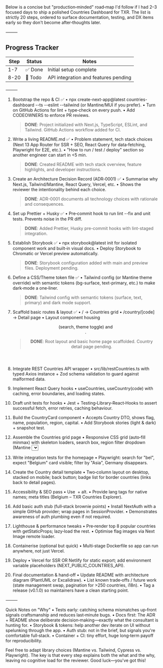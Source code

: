 Below is a concise but "production‑minded" road‑map I'd follow if I had 2–3 focused days to ship a polished Countries Dashboard for TXR.
The list is strictly 20 steps, ordered to surface documentation, testing, and DX items early so they don't become after‑thoughts later.

⸻

## Progress Tracker

| Step | Status | Notes |
|------|--------|-------|
| 1-7  | ✅ Done | Initial setup complete |
| 8-20 | 🚧 Todo | API integration and features pending |

⸻

1. Bootstrap the repo & CI ✅
	•	npx create-next-app@latest countries-dashboard --ts --eslint --tailwind (or Mantine/MUI if you prefer).
	•	Turn on GitHub Actions for lint + type‑check on every push.
	•	Add CODEOWNERS to enforce PR reviews.
	
	> **DONE**: Project initialized with Next.js, TypeScript, ESLint, and Tailwind. GitHub Actions workflow added for CI.

2. Write a living README.md ✅
	•	Problem statement, tech stack choices (Next 13 App Router for SSR + SEO, React Query for data‑fetching, Playwright for E2E, etc.).
	•	"How to run / test / deploy" section so another engineer can start in <5 min.
	
	> **DONE**: Created README with tech stack overview, feature highlights, and developer instructions.

3. Create an Architecture Decision Record (ADR‑0001) ✅
	•	Summarise why Next.js, Tailwind/Mantine, React Query, Vercel, etc.
	•	Shows the reviewer the intentionality behind each choice.
	
	> **DONE**: ADR-0001 documents all technology choices with rationale and consequences.

4. Set up Prettier + Husky ✅
	•	Pre‑commit hook to run lint --fix and unit tests. Prevents noise in the PR diff.
	
	> **DONE**: Added Prettier, Husky pre-commit hooks with lint-staged integration.

5. Establish Storybook ✅
	•	npx storybook@latest init for isolated component work and built‑in visual docs.
	•	Deploy Storybook to Chromatic or Vercel preview automatically.
	
	> **DONE**: Storybook configuration added with main and preview files. Deployment pending.

6. Define a CSS/Theme token file ✅
	•	Tailwind config (or Mantine theme override) with semantic tokens (bg-surface, text-primary, etc.) to make dark‑mode a one‑liner.
	
	> **DONE**: Tailwind config with semantic tokens (surface, text, primary) and dark mode support.

7. Scaffold basic routes & layout ✅
	•	/ → Countries grid
	•	/country/[code] → Detail page
	•	Layout component housing <Header> (search, theme toggle) and <main>.
	
	> **DONE**: Root layout and basic home page scaffolded. Country detail page pending.

8. Integrate REST Countries API wrapper
	•	src/lib/restCountries.ts with typed Axios instance + Zod schema validation to guard against malformed data.

9. Implement React Query hooks
	•	useCountries, useCountry(code) with caching, error boundaries, and loading states.

10. Draft unit tests for hooks
	•	Jest + Testing‑Library‐React‑Hooks to assert successful fetch, error retries, caching behaviour.

11. Build the CountryCard component
	•	Accepts Country DTO, shows flag, name, population, region, capital.
	•	Add Storybook stories (light & dark) + snapshot test.

12. Assemble the Countries grid page
	•	Responsive CSS grid (auto‑fill minmax) with skeleton loaders, search box, region filter dropdown (Mantine <Select>).

13. Write integration tests for the homepage
	•	Playwright: search for "bel", expect "Belgium" card visible; filter by "Asia", Germany disappears.

14. Create the Country detail template
	•	Two‑column layout on desktop, stacked on mobile; back button; badge list for border countries (links back to detail pages).

15. Accessibility & SEO pass
	•	Use <Image> + alt.
	•	Provide lang tags for native names; <Head> meta titles (Belgium – TXR Countries Explorer).

16. Add basic auth stub (full‑stack brownie points)
	•	Install NextAuth with a simple GitHub provider; wrap pages in SessionProvider.
	•	Demonstrates awareness of auth plumbing even if not required.

17. Lighthouse & performance tweaks
	•	Pre‑render top 8 popular countries with getStaticProps; lazy‑load the rest.
	•	Optimise flag images via Next Image remote loader.

18. Containerise (optional but quick)
	•	Multi‑stage Dockerfile so app can run anywhere, not just Vercel.

19. Deploy
	•	Vercel for SSR OR Netlify for static export; add environment variable placeholders (NEXT_PUBLIC_COUNTRIES_API).

20. Final documentation & hand‑off
	•	Update README with architecture diagram (PlantUML or Excalidraw).
	•	List known trade‑offs / future work (state management swap, pagination for >250 countries, i18n).
	•	Tag a release (v0.1.0) so maintainers have a clean starting point.

⸻

Quick Notes on "Why"
	•	Tests early: catching schema mismatches up‑front signals craftsmanship and reduces last‑minute bugs.
	•	Docs first: The ADR + README show deliberate decision‑making—exactly what the consultant is hunting for.
	•	Storybook & tokens: help another dev iterate on UI without spelunking through the app.
	•	Auth stub: not in the brief, but signals you're comfortable full‑stack.
	•	Container + CI: tiny effort, huge long‑term payoff for reproducibility.

Feel free to adapt library choices (Mantine vs. Tailwind, Cypress vs. Playwright). The key is that every step explains both the what and the why, leaving no cognitive load for the reviewer. Good luck—you've got this!